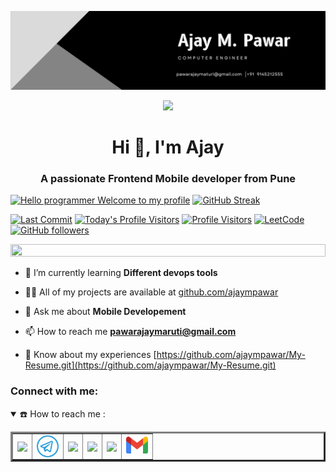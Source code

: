 ![logo](https://github.com/ajaympawar/ajaympawar/blob/main/linkedin%20profile%20banner.png)
<p align="center">
    <img src="https://user-images.githubusercontent.com/55389276/140866485-8fb1c876-9a8f-4d6a-98dc-08c4981eaf70.gif" width="400px">
</p>
<h1 align="center">Hi 👋, I'm Ajay</h1>
<h3 align="center">A passionate  Frontend Mobile developer from Pune</h3>

[![Hello programmer Welcome to my profile](https://custom-icon-badges.demolab.com/badge/Hello,Programmer!-Welcome-orange.svg?style=flat&logo=github)](https://github.com/ajaympawar)
[![GitHub Streak](https://custom-icon-badges.demolab.com/badge/dynamic/json?logo=fire&logoColor=fff&color=orange&label=github%20streak&query=%24.currentStreak.length&suffix=%20days&url=https%3A%2F%2Fstreak-stats.demolab.com%2F%3Fuser%3Dajaympawar%26type%3Djson)](https://github.com/ajaympawar)

[![Last Commit](https://custom-icon-badges.demolab.com/github/last-commit/ajaympawar/ajaymawar?style=plastic&logo=history)](https://github.com/ajaympawar/ajaympawar/commits/master)
[![Today's Profile Visitors](https://hits.sh/github.com/ajaympawar/ajaympawar.svg?view=today-total&label=Today's%20Profile%20View&extraCount=0&labelColor=fe3757&logo=github)](https://github.com/ajaympawar)
[![Profile Visitors](https://hits.sh/github.com/ajaympawar/ajaympawar.svg?label=Total%20Profile%20View&extraCount=0&color=fe3757&labelColor=bf11cc&logo=github)](https://github.com/ajaympawar)
[![LeetCode](https://img.shields.io/badge/dynamic/json?style=flat&labelColor=orange&logo=leetcode&logoColor=black&label=Solved&query=solvedOverTotal&url=https://leetcode-badge.vercel.app/api/users/ajaympawar)](https://leetcode.com/ajaympawar/)
[![GitHub followers](https://custom-icon-badges.demolab.com/github/followers/ajaympawar?style=social&logo=followers)](https://github.com/ajaympawar?tab=followers)
<!-- [![Profile Views](https://visitcount.itsvg.in/api?id=ajaympawar&label=Profile%20Views&icon=5&pretty=false)](https://github.com/ajaympawar) -->

<!--📏LINE-->
<img src="https://i.imgur.com/dBaSKWF.gif" height="20" width="100%">


- 🌱 I’m currently learning **Different devops tools**

- 👨‍💻 All of my projects are available at [github.com/ajaympawar](github.com/ajaympawar)

- 💬 Ask me about **Mobile Developement**

- 📫 How to reach me **pawarajaymaruti@gmail.com**

- 📄 Know about my experiences [https://github.com/ajaympawar/My-Resume.git](https://github.com/ajaympawar/My-Resume.git)

<h3 align="left">Connect with me:</h3>
<details open>
  <summary>☎️ How to reach me :</summary>
  <table border="3" radius="20">
    <td><a href="https://wa.me/919145212555" target="_blank"> <img align="center" src="https://user-images.githubusercontent.com/74038190/235294019-40007353-6219-4ec5-b661-b3c35136dd0b.gif" width="45px" /> </a></td>
    <td><a href="https://t.me/ajaympawar" target="_blank"> <img align="center" src="https://github.com/AkashSingh3031/AkashSingh3031/blob/main/images/Social%20Media/telegram(color).png" width="35px" /> </a></td>
    <td><a href="https://www.linkedin.com/in/ajaympawar/" target="_blank"> <img align="center" src="https://user-images.githubusercontent.com/74038190/235294012-0a55e343-37ad-4b0f-924f-c8431d9d2483.gif" width="45px" /> </a></td>
    <td><a href="https://www.instagram.com/its_kartik_0203/" target="_blank"> <img align="center" src="https://user-images.githubusercontent.com/74038190/235294013-a33e5c43-a01c-43f6-b44d-a406d8b4ab75.gif" width="45px" /> </a></td>
    <td><a href="https://twitter.com/ajaympawar" target="_blank"> <img align="center" src="https://user-images.githubusercontent.com/74038190/235294011-b8074c31-9097-4a65-a594-4151b58743a8.gif" width="45px" /> </a></td>
    <td><a href="https://mail.google.com/mail/u/0/?fs=1&to=pawarajaymaryti@gmail.com&tf=cm" target="_blank">  <img src="https://github.com/AkashSingh3031/AkashSingh3031/blob/main/images/Social%20Media/Gmail_icon_(2020).svg" width="35px"/> </a></td>
  </table>
</details>





